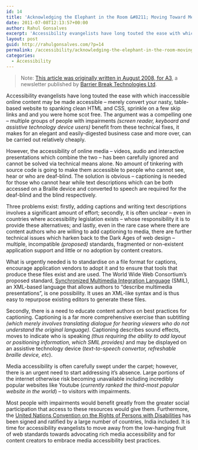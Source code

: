 ```yaml
---
id: 14
title: 'Acknowledging the Elephant in the Room &#8211; Moving Toward Media Accessibility'
date: 2011-07-08T12:13:57+00:00
author: Rahul Gonsalves
excerpt: 'Accessibility evangelists have long touted the ease with which inaccessible online content may be made accessible - merely convert your nasty, table-based website to spanking clean HTML and CSS, sprinkle on a few skip links and and you were home scot free. However, the accessibility of online media - videos, audio and interactive presentations which combine the two - has been carefully ignored and cannot be solved via technical means alone.'
layout: post
guid: http://rahulgonsalves.com/?p=14
permalink: /accessibility/acknowledging-the-elephant-in-the-room-moving-toward-media-accessibility/
categories:
  - Accessibility
---
```

> Note: [This article was originally written in August 2008, for A3](http://a3.barrierbreak.com/media2008.php), a newsletter published by [Barrier Break Technologies Ltd](http://www.barrierbreak.com/).

Accessibility evangelists have long touted the ease with which inaccessible online content may be made accessible &#8211; merely convert your nasty, table-based website to spanking clean HTML and CSS, sprinkle on a few skip links and and you were home scot free. The argument was a compelling one &#8211; multiple groups of people with impairments _(screen reader, keyboard and assistive technology device users)_ benefit from these technical fixes, it makes for an elegant and easily-digested business case and more over, can be carried out relatively cheaply.

However, the accessibility of online media &#8211; videos, audio and interactive presentations which combine the two &#8211; has been carefully ignored and cannot be solved via technical means alone. No amount of tinkering with source code is going to make them accessible to people who cannot see, hear or who are deaf-blind. The solution is obvious &#8211; captioning is needed for those who cannot hear while text descriptions which can be both accessed on a Braille device and converted to speech are required for the deaf-blind and the blind respectively.

Three problems exist: firstly, adding captions and writing text descriptions involves a significant amount of effort; secondly, it is often unclear &#8211; even in countries where accessibility legislation exists &#8211; whose responsibility it is to provide these alternatives; and lastly, even in the rare case where there are content authors who are willing to add captioning to media, there are further technical issues which harken back to the Dark Ages of web design &#8211; multiple, incompatible _(proposed)_ standards, fragmented or non-existent application support and little or no adoption by content creators.

What is urgently needed is to standardise on a file format for captions, encourage application vendors to adopt it and to ensure that tools that produce these files exist and are used. The World Wide Web Consortium’s proposed standard, [Synchronized Multimedia Integration Language](http://www.w3.org/TR/REC-smil/) (SMIL), an XML-based language that allows authors to “describe multimedia presentations”, is one possibility. It uses an XML-like syntax and is thus easy to repurpose existing editors to generate these files.

Secondly, there is a need to educate content authors on best practices for captioning. Captioning is a far more comprehensive exercise than subtitling _(which merely involves translating dialogue for hearing viewers who do not understand the original language)_. Captioning describes sound effects, moves to indicate who is speaking _(thus requiring the ability to add layout or positioning information, which SMIL provides)_ and may be displayed on an assistive technology device (_text-to-speech convertor, refreshable braille device, etc_).

Media accessibility is often carefully swept under the carpet; however, there is an urgent need to start addressing it’s absence. Large portions of the internet otherwise risk becoming unavailable including incredibly popular websites like Youtube (_currently ranked the third-most popular website in the world_) &#8211; to visitors with impairments.

Most people with impairments would benefit greatly from the greater social participation that access to these resources would give them. Furthermore, the [United Nations Convention on the Rights of Persons with Disabilities](http://www.un.org/disabilities/default.asp?id=150) has been signed and ratified by a large number of countries, India included. It is time for accessibility evangelists to move away from the low-hanging fruit of web standards towards advocating rich media accessibility and for content creators to embrace media accessibility best practices.